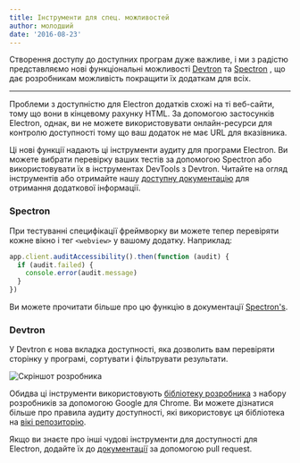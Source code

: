 ```yaml
---
title: Інструменти для спец. можливостей
author: молодший
date: '2016-08-23'
---
```


Створення доступу до доступних програм дуже важливе, і ми з радістю представляємо нові функціональні можливості [Devtron](https://electronjs.org/devtron) та [Spectron](https://electronjs.org/spectron) , що дає розробникам можливість покращити їх додаткам для всіх.

---

Проблеми з доступністю для Electron додатків схожі на ті веб-сайти, тому що вони в кінцевому рахунку HTML. За допомогою застосунків Electron, однак, ви не можете використовувати онлайн-ресурси для контролю доступності тому що ваш додаток не має URL для вказівника.

Ці нові функції надають ці інструменти аудиту для програми Electron. Ви можете вибрати перевірку ваших тестів за допомогою Spectron або використовувати їх в інструментах DevTools з Devtron. Читайте на огляд інструментів або отримайте нашу [доступну документацію](https://electronjs.org/docs/tutorial/accessibility/) для отримання додаткової інформації.

### Spectron

При тестуванні специфікації фреймворку ви можете тепер перевіряти кожне вікно і тег `<webview>` у вашому додатку. Наприклад:

```javascript
app.client.auditAccessibility().then(function (audit) {
  if (audit.failed) {
    console.error(audit.message)
  }
})
```

Ви можете прочитати більше про цю функцію в документації [Spectron's](https://github.com/electron/spectron#accessibility-testing).

### Devtron

У Devtron є нова вкладка доступності, яка дозволить вам перевіряти сторінку у програмі, сортувати і фільтрувати результати.

![Скріншот розробника](https://cloud.githubusercontent.com/assets/1305617/17156618/9f9bcd72-533f-11e6-880d-389115f40a2a.png)

Обидва ці інструменти використовують [бібліотеку розробника](https://github.com/GoogleChrome/accessibility-developer-tools) з набору розробників </a> за допомогою Google для Chrome. Ви можете дізнатися більше про правила аудиту доступності, які використовує ця бібліотека на [вікі репозиторію](https://github.com/GoogleChrome/accessibility-developer-tools/wiki/Audit-Rules).

Якщо ви знаєте про інші чудові інструменти для доступності для Electron, додайте їх до [документації](https://electronjs.org/docs/tutorial/accessibility/) за допомогою pull request.

